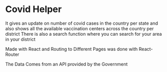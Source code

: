 # Covid Helper

It gives an update on number of covid cases in the country per state and also shows all the available vaccination centers across the country per district
There is also a search function where you can search for your area in your district


Made with React and Routing to Different Pages was done with React-Router

The Data Comes from an API provided by the Government



